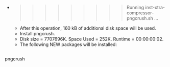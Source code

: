 * >>>>>>>>> Running inst-xtra-compressor-pngcrush.sh ...
  * After this operation, 160 kB of additional disk space will be used.
  * Install pngcrush.
  * Disk size = 7707696K. Space Used = 252K. Runtime = 00:00:00:02.
  * The following NEW packages will be installed:
  ```bash
pngcrush
  ```
